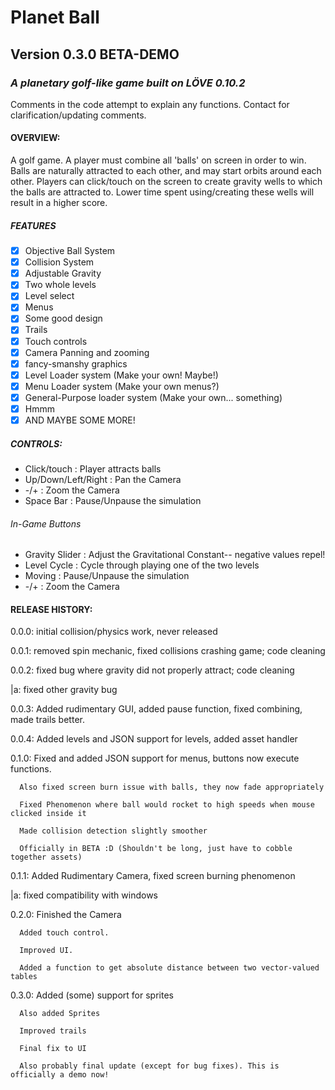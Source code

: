 # Planet Ball 
## Version 0.3.0 BETA-DEMO
### *A planetary golf-like game built on LÖVE 0.10.2*

Comments in the code attempt to explain any functions. Contact for clarification/updating comments.

#### OVERVIEW:
A golf game. A player must combine all 'balls' on screen in order to win.
Balls are naturally attracted to each other, and may start orbits around each other.
Players can click/touch on the screen to create gravity wells to which the balls are attracted to.
Lower time spent using/creating these wells will result in a higher score.

##### FEATURES
- [x] Objective Ball System
- [x] Collision System
- [x] Adjustable Gravity
- [x] Two whole levels
- [x] Level select
- [x] Menus
- [x] Some good design
- [x] Trails
- [x] Touch controls
- [x] Camera Panning and zooming
- [x] fancy-smanshy graphics
- [x] Level Loader system (Make your own! Maybe!)
- [x] Menu Loader system (Make your own menus?)
- [x] General-Purpose loader system (Make your own... something)
- [x] Hmmm
- [x] AND MAYBE SOME MORE!
##### CONTROLS: 
* Click/touch        : Player attracts balls
* Up/Down/Left/Right : Pan the Camera
* -/+                : Zoom the Camera
* Space Bar          : Pause/Unpause the simulation
###### In-Game Buttons
* Gravity Slider     : Adjust the Gravitational Constant-- negative values repel!
* Level Cycle        : Cycle through playing one of the two levels
* Moving             : Pause/Unpause the simulation
* -/+                : Zoom the Camera
#### RELEASE HISTORY:

0.0.0: initial collision/physics work, never released


0.0.1: removed spin mechanic, fixed collisions crashing game; code cleaning


0.0.2: fixed bug where gravity did not properly attract; code cleaning

|a: fixed other gravity bug


0.0.3: Added rudimentary GUI, added pause function, fixed combining, made trails better.


0.0.4: Added levels and JSON support for levels, added asset handler


0.1.0: 
      Fixed and added JSON support for menus, buttons now execute functions.
	  
	  Also fixed screen burn issue with balls, they now fade appropriately
	  
	  Fixed Phenomenon where ball would rocket to high speeds when mouse clicked inside it
	  
	  Made collision detection slightly smoother
	  
	  Officially in BETA :D (Shouldn't be long, just have to cobble together assets)


0.1.1: Added Rudimentary Camera, fixed screen burning phenomenon
 
 |a: fixed compatibility with windows


0.2.0: 
      Finished the Camera
	  
	  Added touch control.
	  
	  Improved UI.
	  
	  Added a function to get absolute distance between two vector-valued tables
	  
	  
0.3.0: 
	  Added (some) support for sprites
	  
	  Also added Sprites
	  
	  Improved trails
	  
	  Final fix to UI
	  
	  Also probably final update (except for bug fixes). This is officially a demo now!
	  